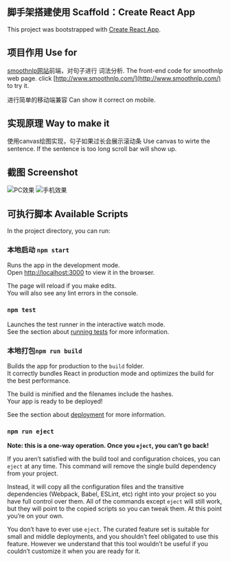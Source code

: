 ## 脚手架搭建使用 Scaffold：Create React App

This project was bootstrapped with [Create React App](https://github.com/facebook/create-react-app).


## 项目作用 Use for

[smoothnlp网站](http://www.smoothnlp.com/)前端，对句子进行 词法分析.
The front-end code for smoothnlp web page. click [http://www.smoothnlp.com/](http://www.smoothnlp.com/) to try it.

进行简单的移动端兼容
Can show it correct on mobile.


## 实现原理 Way to make it

使用canvas绘图实现，句子如果过长会展示滚动条
Use canvas to wirte the sentence. If the sentence is too long scroll bar will show up.

## 截图 Screenshot

![PC效果](https://img.alicdn.com/tfs/TB11B9UaoGF3KVjSZFvXXb_nXXa-1932-1310.jpg "PC效果 For PC")
![手机效果](https://img.alicdn.com/tfs/TB1Aq1Wal1D3KVjSZFyXXbuFpXa-814-1264.jpg "手机效果 For mobile")


## 可执行脚本 Available Scripts

In the project directory, you can run:

### 本地启动 `npm start`

Runs the app in the development mode.<br>
Open [http://localhost:3000](http://localhost:3000) to view it in the browser.

The page will reload if you make edits.<br>
You will also see any lint errors in the console.

### `npm test`

Launches the test runner in the interactive watch mode.<br>
See the section about [running tests](https://facebook.github.io/create-react-app/docs/running-tests) for more information.

### 本地打包`npm run build`

Builds the app for production to the `build` folder.<br>
It correctly bundles React in production mode and optimizes the build for the best performance.

The build is minified and the filenames include the hashes.<br>
Your app is ready to be deployed!

See the section about [deployment](https://facebook.github.io/create-react-app/docs/deployment) for more information.

### `npm run eject`

**Note: this is a one-way operation. Once you `eject`, you can’t go back!**

If you aren’t satisfied with the build tool and configuration choices, you can `eject` at any time. This command will remove the single build dependency from your project.

Instead, it will copy all the configuration files and the transitive dependencies (Webpack, Babel, ESLint, etc) right into your project so you have full control over them. All of the commands except `eject` will still work, but they will point to the copied scripts so you can tweak them. At this point you’re on your own.

You don’t have to ever use `eject`. The curated feature set is suitable for small and middle deployments, and you shouldn’t feel obligated to use this feature. However we understand that this tool wouldn’t be useful if you couldn’t customize it when you are ready for it.

